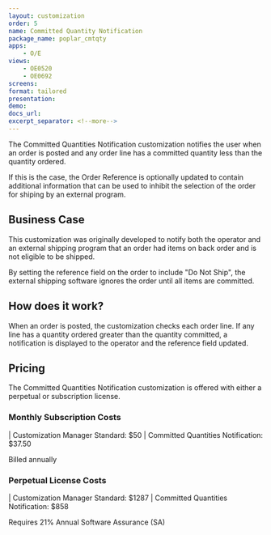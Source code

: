 ```yaml
---
layout: customization
order: 5
name: Committed Quantity Notification
package_name: poplar_cmtqty
apps:
    - O/E
views:
    - OE0520
    - OE0692
screens:
format: tailored
presentation: 
demo: 
docs_url: 
excerpt_separator: <!--more-->
---
```


The Committed Quantities Notification customization notifies the user
when an order is posted and any order line has a committed quantity
less than the quantity ordered.

If this is the case, the Order Reference is optionally updated
to contain additional information that can be used to inhibit the
selection of the order for shiping by an external program.
<!--more-->

## Business Case

This customization was originally developed to notify both the operator
and an external shipping program that an order had items on back order and is
not eligible to be shipped.  

By setting the reference field on the order to include "Do Not Ship", the
external shipping software ignores the order until all items are committed.

## How does it work?

When an order is posted, the customization checks each order line.  If any
line has a quantity ordered greater than the quantity committed, 
a notification is displayed to the operator and the reference field updated.

## Pricing

The Committed Quantities Notification customization is offered with either a
perpetual or subscription license.

### Monthly Subscription Costs

| Customization Manager Standard: $50
| Committed Quantities Notification: $37.50

Billed annually

### Perpetual License Costs

| Customization Manager Standard: $1287
| Committed Quantities Notification: $858

Requires 21% Annual Software Assurance (SA)

